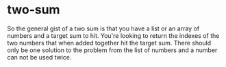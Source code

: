 # two-sum
So the general gist of a two sum is that you have a list or an array of numbers and a target sum to hit. You're looking to return the indexes of the two numbers that when added together hit the target sum. There should only be one solution to the problem from the list of numbers and a number can not be used twice.
